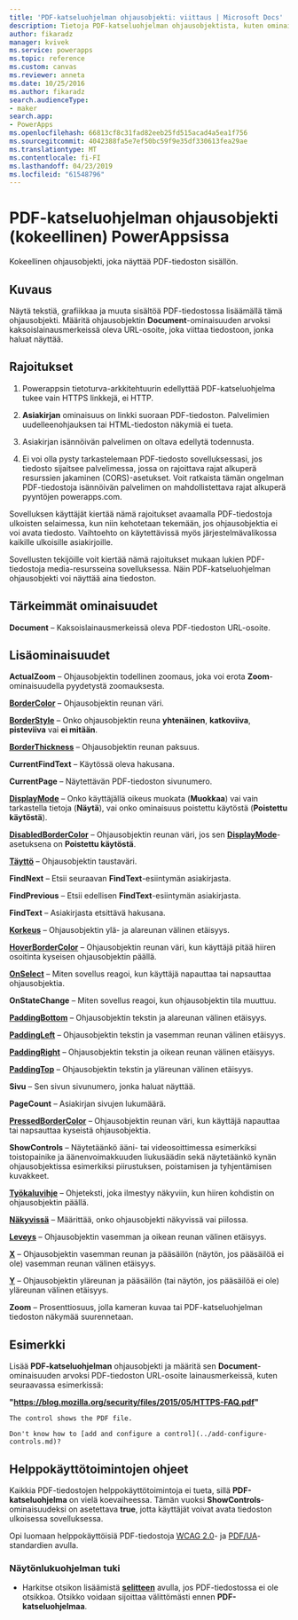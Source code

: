 ```yaml
---
title: 'PDF-katseluohjelman ohjausobjekti: viittaus | Microsoft Docs'
description: Tietoja PDF-katseluohjelman ohjausobjektista, kuten ominaisuudet ja esimerkkejä
author: fikaradz
manager: kvivek
ms.service: powerapps
ms.topic: reference
ms.custom: canvas
ms.reviewer: anneta
ms.date: 10/25/2016
ms.author: fikaradz
search.audienceType:
- maker
search.app:
- PowerApps
ms.openlocfilehash: 66813cf8c31fad82eeb25fd515acad4a5ea1f756
ms.sourcegitcommit: 4042388fa5e7ef50bc59f9e35df330613fea29ae
ms.translationtype: MT
ms.contentlocale: fi-FI
ms.lasthandoff: 04/23/2019
ms.locfileid: "61548796"
---
```

# <a name="pdf-viewer-control-experimental-in-powerapps"></a>PDF-katseluohjelman ohjausobjekti (kokeellinen) PowerAppsissa
Kokeellinen ohjausobjekti, joka näyttää PDF-tiedoston sisällön.

## <a name="description"></a>Kuvaus
Näytä tekstiä, grafiikkaa ja muuta sisältöä PDF-tiedostossa lisäämällä tämä ohjausobjekti. Määritä ohjausobjektin **Document**-ominaisuuden arvoksi kaksoislainausmerkeissä oleva URL-osoite, joka viittaa tiedostoon, jonka haluat näyttää.

## <a name="limitations"></a>Rajoitukset
1. Powerappsin tietoturva-arkkitehtuurin edellyttää PDF-katseluohjelma tukee vain HTTPS linkkejä, ei HTTP.  

2. **Asiakirjan** ominaisuus on linkki suoraan PDF-tiedoston. Palvelimien uudelleenohjauksen tai HTML-tiedoston näkymiä ei tueta.

3. Asiakirjan isännöivän palvelimen on oltava edellytä todennusta.

4. Ei voi olla pysty tarkastelemaan PDF-tiedosto sovelluksessasi, jos tiedosto sijaitsee palvelimessa, jossa on rajoittava rajat alkuperä resurssien jakaminen (CORS)-asetukset. Voit ratkaista tämän ongelman PDF-tiedostoja isännöivän palvelimen on mahdollistettava rajat alkuperä pyyntöjen powerapps.com.

Sovelluksen käyttäjät kiertää nämä rajoitukset avaamalla PDF-tiedostoja ulkoisten selaimessa, kun niin kehotetaan tekemään, jos ohjausobjektia ei voi avata tiedosto. Vaihtoehto on käytettävissä myös järjestelmävalikossa kaikille ulkoisille asiakirjoille.

Sovellusten tekijöille voit kiertää nämä rajoitukset mukaan lukien PDF-tiedostoja media-resursseina sovelluksessa. Näin PDF-katseluohjelman ohjausobjekti voi näyttää aina tiedoston.

## <a name="key-properties"></a>Tärkeimmät ominaisuudet
**Document** – Kaksoislainausmerkeissä oleva PDF-tiedoston URL-osoite.

## <a name="additional-properties"></a>Lisäominaisuudet
**ActualZoom** – Ohjausobjektin todellinen zoomaus, joka voi erota **Zoom**-ominaisuudella pyydetystä zoomauksesta.

**[BorderColor](properties-color-border.md)** – Ohjausobjektin reunan väri.

**[BorderStyle](properties-color-border.md)** – Onko ohjausobjektin reuna **yhtenäinen**, **katkoviiva**, **pisteviiva** vai **ei mitään**.

**[BorderThickness](properties-color-border.md)** – Ohjausobjektin reunan paksuus.

**CurrentFindText** – Käytössä oleva hakusana.

**CurrentPage** – Näytettävän PDF-tiedoston sivunumero.

**[DisplayMode](properties-core.md)** – Onko käyttäjällä oikeus muokata (**Muokkaa**) vai vain tarkastella tietoja (**Näytä**), vai onko ominaisuus poistettu käytöstä (**Poistettu käytöstä**).

**[DisabledBorderColor](properties-color-border.md)** – Ohjausobjektin reunan väri, jos sen **[DisplayMode](properties-core.md)**-asetuksena on **Poistettu käytöstä**.

**[Täyttö](properties-color-border.md)** – Ohjausobjektin taustaväri.

**FindNext** – Etsii seuraavan **FindText**-esiintymän asiakirjasta.

**FindPrevious** – Etsii edellisen **FindText**-esiintymän asiakirjasta.

**FindText** – Asiakirjasta etsittävä hakusana.

**[Korkeus](properties-size-location.md)** – Ohjausobjektin ylä- ja alareunan välinen etäisyys.

**[HoverBorderColor](properties-color-border.md)** – Ohjausobjektin reunan väri, kun käyttäjä pitää hiiren osoitinta kyseisen ohjausobjektin päällä.

**[OnSelect](properties-core.md)** – Miten sovellus reagoi, kun käyttäjä napauttaa tai napsauttaa ohjausobjektia.

**OnStateChange** – Miten sovellus reagoi, kun ohjausobjektin tila muuttuu.

**[PaddingBottom](properties-size-location.md)** – Ohjausobjektin tekstin ja alareunan välinen etäisyys.

**[PaddingLeft](properties-size-location.md)** – Ohjausobjektin tekstin ja vasemman reunan välinen etäisyys.

**[PaddingRight](properties-size-location.md)** – Ohjausobjektin tekstin ja oikean reunan välinen etäisyys.

**[PaddingTop](properties-size-location.md)** – Ohjausobjektin tekstin ja yläreunan välinen etäisyys.

**Sivu** – Sen sivun sivunumero, jonka haluat näyttää.

**PageCount** – Asiakirjan sivujen lukumäärä.

**[PressedBorderColor](properties-color-border.md)** – Ohjausobjektin reunan väri, kun käyttäjä napauttaa tai napsauttaa kyseistä ohjausobjektia.

**ShowControls** – Näytetäänkö ääni- tai videosoittimessa esimerkiksi toistopainike ja äänenvoimakkuuden liukusäädin sekä näytetäänkö kynän ohjausobjektissa esimerkiksi piirustuksen, poistamisen ja tyhjentämisen kuvakkeet.

**[Työkaluvihje](properties-core.md)** – Ohjeteksti, joka ilmestyy näkyviin, kun hiiren kohdistin on ohjausobjektin päällä.

**[Näkyvissä](properties-core.md)** – Määrittää, onko ohjausobjekti näkyvissä vai piilossa.

**[Leveys](properties-size-location.md)** – Ohjausobjektin vasemman ja oikean reunan välinen etäisyys.

**[X](properties-size-location.md)** – Ohjausobjektin vasemman reunan ja pääsäilön (näytön, jos pääsäilöä ei ole) vasemman reunan välinen etäisyys.

**[Y](properties-size-location.md)** – Ohjausobjektin yläreunan ja pääsäilön (tai näytön, jos pääsäilöä ei ole) yläreunan välinen etäisyys.

**Zoom** – Prosenttiosuus, jolla kameran kuvaa tai PDF-katseluohjelman tiedoston näkymää suurennetaan.

## <a name="example"></a>Esimerkki

Lisää **PDF-katseluohjelman** ohjausobjekti ja määritä sen **Document**-ominaisuuden arvoksi PDF-tiedoston URL-osoite lainausmerkeissä, kuten seuraavassa esimerkissä:

  **"https://blog.mozilla.org/security/files/2015/05/HTTPS-FAQ.pdf"**

    The control shows the PDF file.

    Don't know how to [add and configure a control](../add-configure-controls.md)?

## <a name="accessibility-guidelines"></a>Helppokäyttötoimintojen ohjeet

Kaikkia PDF-tiedostojen helppokäyttötoimintoja ei tueta, sillä **PDF-katseluohjelma** on vielä koevaiheessa. Tämän vuoksi **ShowControls**-ominaisuudeksi on asetettava **true**, jotta käyttäjät voivat avata tiedoston ulkoisessa sovelluksessa.

Opi luomaan helppokäyttöisiä PDF-tiedostoja [WCAG 2.0](https://www.w3.org/TR/WCAG-TECHS/pdf.html)- ja [PDF/UA](https://www.pdfa.org/pdfua-the-iso-standard-for-universal-accessibility/)-standardien avulla.

### <a name="screen-reader-support"></a>Näytönlukuohjelman tuki
* Harkitse otsikon lisäämistä **[selitteen](control-text-box.md)** avulla, jos PDF-tiedostossa ei ole otsikkoa. Otsikko voidaan sijoittaa välittömästi ennen **PDF-katseluohjelmaa**.
